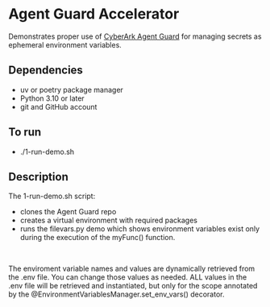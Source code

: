 # Agent Guard Accelerator

Demonstrates proper use of [CyberArk Agent Guard](https://github.com/cyberark/agent-guard) for managing secrets as ephemeral environment variables.

## Dependencies

- uv or poetry package manager
- Python 3.10 or later
- git and GitHub account

## To run

- ./1-run-demo.sh

## Description

The 1-run-demo.sh script:

- clones the Agent Guard repo
- creates a virtual environment with required packages
- runs the filevars.py demo which shows environment variables exist only during the execution of the myFunc() function.
<br>

The enviroment variable names and values are dynamically retrieved from the .env file. You can change those values as needed. ALL values in the .env file will be retrieved and instantiated, but only for the scope annotated by the @EnvironmentVariablesManager.set_env_vars() decorator.
